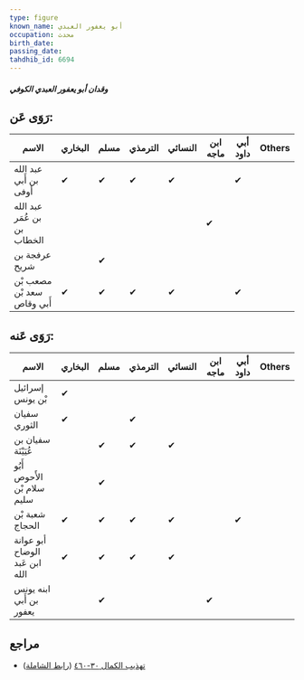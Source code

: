 ```yaml
---
type: figure
known_name: أبو يعفور العبدي
occupation: محدث
birth_date:
passing_date:
tahdhib_id: 6694
---
```

##### وقدان أبو يعفور العبدي الكوفي

## رَوَى عَن:
| الاسم                       | البخاري | مسلم | الترمذي | النسائي | ابن ماجه | أبي داود | Others |
| --------------------------- | ------- | ---- | ------- | ------- | -------- | -------- | ------ |
| عبد الله بن أَبي أوفى       | ✔       | ✔    | ✔       | ✔       |          | ✔        |        |
| عبد الله بن عُمَر بن الخطاب |         |      |         |         | ✔        |          |        |
| عرفجة بن شريح               |         | ✔    |         |         |          |          |        |
| مصعب بْن سعد بْن أَبي وقاص  | ✔       | ✔    | ✔       | ✔       |          | ✔        |        |
## رَوَى عَنه:
| الاسم                          | البخاري | مسلم | الترمذي | النسائي | ابن ماجه | أبي داود | Others |
| ------------------------------ | ------- | ---- | ------- | ------- | -------- | -------- | ------ |
| إسرائيل بْن يونس               | ✔       |      |         |         |          |          |        |
| سفيان الثوري                   | ✔       |      | ✔       |         |          |          |        |
| سفيان بن عُيَيْنَة             |         | ✔    | ✔       | ✔       |          |          |        |
| أَبُو الأَحوص سلام بْن سليم    |         | ✔    |         |         |          |          |        |
| شعبة بْن الحجاج                | ✔       | ✔    | ✔       | ✔       |          | ✔        |        |
| أبو عوانة الوضاح ابن عَبد الله | ✔       | ✔    | ✔       | ✔       |          |          |        |
| ابنه يونس بن أَبي يعفور        |         | ✔    |         |         | ✔        |          |        |
## مراجع
- [تهذيب الكمال ٣٠-٤٦٠](obsidian://open?vault=Tahdhib-al-Kamal&file=Figures/٦٦٩٤-وقدان%20أبو%20يعفور%20العبدي%20الكوفي) ([رابط الشاملة](https://shamela.ws/book/3722/16526))
